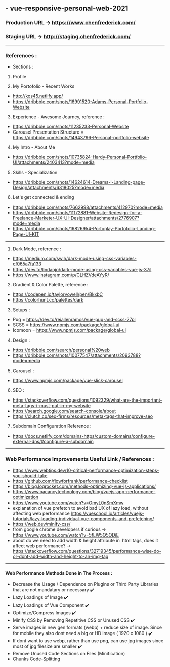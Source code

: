 ## <staging> - vue-responsive-personal-web-2021

### Production URL -> https://www.chenfrederick.com/

### Staging URL -> http://staging.chenfrederick.com/

---

### References :

- Sections :

1. Profile

2. My Portofolio - Recent Works

- http://kos45.netlify.app/
- https://dribbble.com/shots/16991520-Adams-Personal-Portfolio-Website

3. Experience - Awesome Journey, reference :

- https://dribbble.com/shots/11235233-Personal-Website
- Carousel Presentation Structure = https://dribbble.com/shots/14943796-Personal-portfolio-website

4. My Intro - About Me

- https://dribbble.com/shots/10735824-Hardy-Personal-Portfolio-UI/attachments/2403413?mode=media

5. Skills - Specialization

- https://dribbble.com/shots/14624614-Dreams-l-Landing-page-Design/attachments/6318025?mode=media

6. Let's get connected & ending

- https://dribbble.com/shots/7662998/attachments/412970?mode=media
- https://dribbble.com/shots/11172881-Website-Redesign-for-a-Freelance-Marketer-UX-UI-Designer/attachments/2776907?mode=media
- https://dribbble.com/shots/16826954-Portoplay-Portofolio-Landing-Page-UI-KIT

---

1. Dark Mode, reference :

- https://medium.com/swlh/dark-mode-using-css-variables-cf065a7fa133
- https://dev.to/lindaojo/dark-mode-using-css-variables-vue-js-37il
- https://www.instagram.com/p/CLHZVdeAYyR/

2. Gradient & Color Palette, reference :

- https://codepen.io/taylorvowell/pen/BkxbC
- https://colorhunt.co/palettes/dark

3. Setups :

- Pug = https://dev.to/reiallenramos/vue-pug-and-scss-27pl
- SCSS = https://www.npmjs.com/package/global-ui
- Icomoon = https://www.npmjs.com/package/global-ui

4. Design :

- https://dribbble.com/search/personal%20web
- https://dribbble.com/shots/10077547/attachments/2093788?mode=media

5. Carousel :

- https://www.npmjs.com/package/vue-slick-carousel

6. SEO :

- https://stackoverflow.com/questions/1092329/what-are-the-important-meta-tags-i-must-put-in-my-website
- https://search.google.com/search-console/about
- https://clutch.co/seo-firms/resources/meta-tags-that-improve-seo

7. Subdomain Configuration Reference :

- https://docs.netlify.com/domains-https/custom-domains/configure-external-dns/#configure-a-subdomain

---

### Web Performance Improvements Useful Link / References :

- https://www.webtips.dev/10-critical-performance-optimization-steps-you-should-take
- https://github.com/flowforfrank/performance-checklist
- https://blog.logrocket.com/methods-optimizing-vue-js-applications/
- https://www.bacancytechnology.com/blog/vuejs-app-performance-optimization
- https://www.youtube.com/watch?v=OmyL0nSmXmw
- explanation of vue prefetch to avoid bad UX of lazy load, without affecting web performance https://vueschool.io/articles/vuejs-tutorials/lazy-loading-individual-vue-components-and-prefetching/
- https://web.dev/minify-css/
- from google chrome developers if curious -> https://www.youtube.com/watch?v=5fLW5Q5ODiE
- about do we need to add width & height attribute in <img> html tags, does it affect web performance? -> https://stackoverflow.com/questions/32719345/performance-wise-do-or-dont-add-width-and-height-to-an-img-tag

---

#### Web Performance Methods Done in The Process :

- Decrease the Usage / Dependence on Plugins or Third Party Libraries that are not mandatary or necessary :heavy_check_mark:
- Lazy Loadings of Image :heavy_check_mark:
- Lazy Loadings of Vue Component :heavy_check_mark:
- Optimize/Compress Images :heavy_check_mark:
- Minify CSS by Removing Repetitive CSS or Unused CSS :heavy_check_mark:
- Serve images in new gen formats (webp) + reduce size of image. Since for mobile they also dont need a big or HD image ( 1920 x 1080 ) :heavy_check_mark:
- If dont want to use webp, rather than use png, can use jpg images since most of jpg filesize are smaller :heavy_check_mark:
- Remove Unused Code Sections on Files (Minification)
- Chunks Code-Splitting
